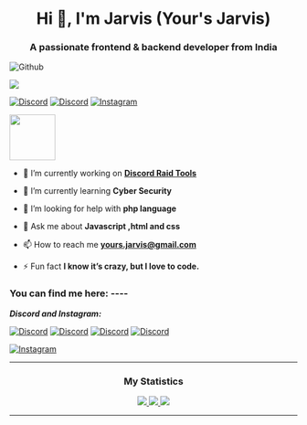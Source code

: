 <h1 align="center">Hi 👋, I'm Jarvis (Your's Jarvis)</h1>
<h3 align="center">A passionate frontend & backend developer from India</h3>

![Github](https://komarev.com/ghpvc/?username=Linux-Jarvis&color=blueviolet)


<html>
<a href="https://www.instagram.com/_alpesh_01_x_yj/" target="blank">
<img src="https://img.shields.io/badge/Instagram-Your's_Jarvis-ff0000" />
</a>
</html>
    
[![Discord](https://img.shields.io/discord/563087855342190639?label=Discord)](https://discord.gg/kVKz4utJ9G)
[![Discord](https://img.shields.io/badge/Discord-Server-orange)](https://discord.gg/kVKz4utJ9G)
[![Instagram](https://img.shields.io/badge/Instagram-Your's_Jarvis-ff0000)](https://www.instagram.com/_alpesh_01_x_yj/)
    
<a href="https://discord.com/users/899961311771897877" target="_blank">
<img height="80px" src="https://discord.c99.nl/widget/theme-2/899961311771897877.png" />
</a>

- 🔭 I’m currently working on **[Discord Raid Tools](https://github.com/Yours-Jarvis/Jarvis-Raid-Tool-Web-Beta)**

- 🌱 I’m currently learning **Cyber Security**

- 🤝 I’m looking for help with **php language**

- 💬 Ask me about **Javascript ,html and css**

- 📫 How to reach me **yours.jarvis@gmail.com**

- ⚡ Fun fact **I know it’s crazy, but I love to code.**

<h3 align="left">You can find me here: ----</h3>

***Discord and Instagram:***

[![Discord](https://img.shields.io/badge/Discord-Add_to_Jarvis-blueviolet)](https://discord.com/users/899961311771897877)
[![Discord](https://img.shields.io/badge/Discord-Server_1-brightgreen)](https://discord.gg/kVKz4utJ9G)
[![Discord](https://img.shields.io/badge/Discord-Server_2-brightgreen)](https://discord.gg/qeQ3VStAQ6)
[![Discord](https://img.shields.io/badge/Discord-Server_3-brightgreen)](https://discord.gg/RrABUqmDUF)

[![Instagram](https://img.shields.io/badge/Instagram-Your's_Jarvis-ff0000)](https://www.instagram.com/_alpesh_01_x_yj/)

----

<h3 align="center">My Statistics</h3>

<p align="center">
    <a href="https://github.com/Yours-Jarvis/">
        <img src="https://github-readme-stats.vercel.app/api?username=Yours-Jarvis&hide=issues,prs&count_private=true&show_owner=true&show_icons=true&bg_color=0d1117&title_color=ffffff&text_color=ffffff&icon_color=00ff99&hide_border=true/" />
    </a>
    <a href="https://github.com/Yours-Jarvis/">
        <img src="https://github-readme-stats.vercel.app/api/top-langs/?username=Yours-Jarvis&layout=compact&count_private=true&langs_count=8&card_width=445&bg_color=0d1117&title_color=ffffff&text_color=ffffff&icon_color=00ff99&hide_border=true/" />
    </a>
    <a href="https://github.com/Yours-Jarvis/">
        <img src="https://github-readme-streak-stats.herokuapp.com?user=Yours-Jarvis&hide_border=true&background=0D1117&currStreakLabel=FFFFFF&sideLabels=FFFFFF&currStreakNum=FFFFFF&dates=FFFFFF&sideNums=FFFFFF&fire=00ff99&ring=00ff99&stroke=FFFFFFFF)](https://git.io/streak-stats" />
    </a>
<!--    <a href="https://github.com/Yours-Jarvis"><img alt="Activity Graph" src="https://activity-graph.herokuapp.com/graph?username=Yours-Jarvis&bg_color=0D1117&color=ffffff&line=00ff99&point=ffffff&area=true&hide_border=true" />
    </a> -->
</p>

-----
